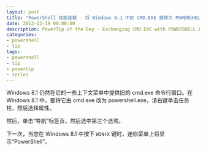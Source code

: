 ```yaml
---
layout: post
title: "PowerShell 技能连载 - 将 Windows 8.1 中的 CMD.EXE 替换为 POWERSHELL.EXE"
date: 2013-12-19 00:00:00
description: PowerTip of the Day - Exchanging CMD.EXE with POWERSHELL.EXE in Windows 8.1
categories:
- powershell
- tip
tags:
- powershell
- tip
- powertip
- series
---
```

Windows 8.1 仍然在它的一些上下文菜单中提供旧的 cmd.exe 命令行窗口。在 Windows 8.1 中，要将它由 cmd.exe 改为 powershell.exe，请右键单击任务栏，然后选择属性。

然后，单击“导航”标签页，然后选中第三个选项。

下一次，当您在 Windows 8.1 中按下 `WIN+X` 键时，迷你菜单上将显示“PowerShell”。

<!--本文国际来源：[Exchanging CMD.EXE with POWERSHELL.EXE in Windows 8.1](http://community.idera.com/powershell/powertips/b/tips/posts/exchanging-cmd-exe-with-powershell-exe-in-windows-8-1)-->
